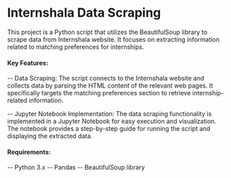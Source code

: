 # Internshala Data Scraping

This project is a Python script that utilizes the BeautifulSoup library to scrape data from Internshala website. It focuses on extracting information related to matching preferences for internships.

#### Key Features:

-- Data Scraping: The script connects to the Internshala website and collects data by parsing the HTML content of the relevant web pages. It specifically targets the matching preferences section to retrieve internship-related information.

-- Jupyter Notebook Implementation: The data scraping functionality is implemented in a Jupyter Notebook for easy execution and visualization. The notebook provides a step-by-step guide for running the script and displaying the extracted data.


#### Requirements:

-- Python 3.x
-- Pandas
-- BeautifulSoup library
